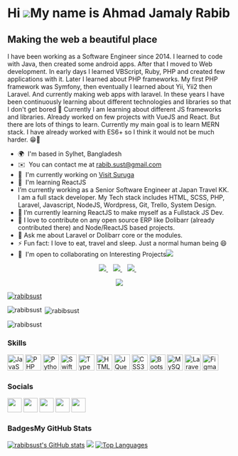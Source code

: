 Hi ![](https://user-images.githubusercontent.com/18350557/176309783-0785949b-9127-417c-8b55-ab5a4333674e.gif)My name is Ahmad Jamaly Rabib
==========================================================================================================================================

Making the web a beautiful place
--------------------------------

I have been working as a Software Engineer since 2014. I learned to code with Java, then created some android apps. After that I moved to Web development. In early days I learned VBScript, Ruby, PHP and created few applications with it. Later I learned about PHP frameworks. My first PHP framework was Symfony, then eventually I learned about Yii, Yii2 then Laravel. And currently making web apps with laravel. In these years I have been continuously learning about different technologies and libraries so that I don't get bored 🥱 Currently I am learning about different JS frameworks and libraries. Already worked on few projects with VueJS and React. But there are lots of things to learn. Currently my main goal is to learn MERN stack. I have already worked with ES6+ so I think it would not be much harder. 😁🤞

*   🌍  I'm based in Sylhet, Bangladesh
*   ✉️  You can contact me at [rabib.sust@gmail.com](mailto:rabib.sust@gmail.com)
*   🚀  I'm currently working on [Visit Suruga](http://www.visit-suruga.com/)
*   🧠  I'm learning ReactJS
*   I’m currently working as a Senior Software Engineer at Japan Travel KK. I am a full stack developer. My Tech stack includes HTML, SCSS, PHP, Laravel, Javascript, NodeJS, Wordpress, Git, Trello, System Design.
*   🌱 I’m currently learning ReactJS to make myself as a Fullstack JS Dev.
*   👯 I love to contribute on any open source ERP like Dolibarr (already contributed there) and Node/ReactJS based projects.
*   💬 Ask me about Laravel or Dolibarr core or the modules.
*   ⚡ Fun fact: I love to eat, travel and sleep. Just a normal human being 😄
*   🤝  I'm open to collaborating on Interesting Projects<a href="https://www.twitter.com/rabibsust" target="_blank" rel="noreferrer"><img
                  src="https://img.shields.io/twitter/follow/rabibsust?logo=twitter&style=for-the-badge&color=0891b2&labelColor=1c1917"
                /></a>
            

<p align='center'>
<a href="mailto:rabib.sust@gmail.com">
  <img src="https://img.shields.io/badge/email me-%23D14836.svg?&style=for-the-badge&logo=gmail&logoColor=white" />
</a>&nbsp;&nbsp;
<a href="https://twitter.com/RabibSust">
  <img src="https://img.shields.io/badge/twitter-%231DA1F2.svg?&style=for-the-badge&logo=twitter&logoColor=white" />
</a>&nbsp;&nbsp;
<a href="https://www.linkedin.com/in/ahmad-jamaly-rabib/">
  <img src="https://img.shields.io/badge/linkedin-%230077B5.svg?&style=for-the-badge&logo=linkedin&logoColor=white" />
</a>&nbsp;&nbsp;
</p>
<p align='center'>
 <img src="https://gpvc.arturio.dev/rabibsust" />
</p>

<p align="left"> <a href="https://github.com/ryo-ma/github-profile-trophy"><img src="https://github-profile-trophy.vercel.app/?username=rabibsust&theme=gruvbox" alt="rabibsust" /></a> </p>

<p><img align="left" src="https://github-readme-stats.vercel.app/api/top-langs?username=rabibsust&show_icons=true&locale=en&layout=compact" alt="rabibsust" /></p>

<p>&nbsp;<img align="center" src="https://github-readme-stats.vercel.app/api?username=rabibsust&show_icons=true&locale=en" alt="rabibsust" /></p>

<p><img align="center" src="https://github-readme-streak-stats.herokuapp.com/?user=rabibsust&" alt="rabibsust" /></p>

### Skills
<p align="left">
<a href="https://developer.mozilla.org/en-US/docs/Web/JavaScript" target="_blank" rel="noreferrer"><img src="https://raw.githubusercontent.com/danielcranney/readme-generator/main/public/icons/skills/javascript-colored.svg" width="36" height="36" alt="JavaScript" /></a>
<a href="https://www.php.net/" target="_blank" rel="noreferrer"><img src="https://raw.githubusercontent.com/danielcranney/readme-generator/main/public/icons/skills/php-colored.svg" width="36" height="36" alt="PHP" /></a>
<a href="https://www.python.org/" target="_blank" rel="noreferrer"><img src="https://raw.githubusercontent.com/danielcranney/readme-generator/main/public/icons/skills/python-colored.svg" width="36" height="36" alt="Python" /></a>
<a href="https://developer.apple.com/swift/" target="_blank" rel="noreferrer"><img src="https://raw.githubusercontent.com/danielcranney/readme-generator/main/public/icons/skills/swift-colored.svg" width="36" height="36" alt="Swift" /></a>
<a href="https://www.typescriptlang.org/" target="_blank" rel="noreferrer"><img src="https://raw.githubusercontent.com/danielcranney/readme-generator/main/public/icons/skills/typescript-colored.svg" width="36" height="36" alt="TypeScript" /></a>
<a href="https://developer.mozilla.org/en-US/docs/Glossary/HTML5" target="_blank" rel="noreferrer"><img src="https://raw.githubusercontent.com/danielcranney/readme-generator/main/public/icons/skills/html5-colored.svg" width="36" height="36" alt="HTML5" /></a>
<a href="https://jquery.com/" target="_blank" rel="noreferrer"><img src="https://raw.githubusercontent.com/danielcranney/readme-generator/main/public/icons/skills/jquery-colored.svg" width="36" height="36" alt="JQuery" /></a>
<a href="https://www.w3.org/TR/CSS/#css" target="_blank" rel="noreferrer"><img src="https://raw.githubusercontent.com/danielcranney/readme-generator/main/public/icons/skills/css3-colored.svg" width="36" height="36" alt="CSS3" /></a>
<a href="https://getbootstrap.com/" target="_blank" rel="noreferrer"><img src="https://raw.githubusercontent.com/danielcranney/readme-generator/main/public/icons/skills/bootstrap-colored.svg" width="36" height="36" alt="Bootstrap" /></a>
<a href="https://www.mysql.com/" target="_blank" rel="noreferrer"><img src="https://raw.githubusercontent.com/danielcranney/readme-generator/main/public/icons/skills/mysql-colored.svg" width="36" height="36" alt="MySQL" /></a>
<a href="https://laravel.com/" target="_blank" rel="noreferrer"><img src="https://raw.githubusercontent.com/danielcranney/readme-generator/main/public/icons/skills/laravel-colored.svg" width="36" height="36" alt="Laravel" /></a>
<a href="https://www.figma.com/" target="_blank" rel="noreferrer"><img src="https://raw.githubusercontent.com/danielcranney/readme-generator/main/public/icons/skills/figma-colored.svg" width="36" height="36" alt="Figma" /></a>
</p>
                    
### Socials        
                  
<p align="left">                      
    <a href="https://www.dev.to/rabibsust" target="_blank" rel="noreferrer"><img src="https://raw.githubusercontent.com/danielcranney/readme-generator/main/public/icons/socials/devdotto.svg" width="32" height="32" /></a>                      
    <a href="https://www.github.com/rabibsust" target="_blank" rel="noreferrer"><img src="https://raw.githubusercontent.com/danielcranney/readme-generator/main/public/icons/socials/github.svg" width="32" height="32" /></a>                      
    <a href="https://www.linkedin.com/in/ahmad-jamaly-rabib/" target="_blank" rel="noreferrer"><img src="https://raw.githubusercontent.com/danielcranney/readme-generator/main/public/icons/socials/linkedin.svg" width="32" height="32" /></a>
    <a href="https://www.stackoverflow.com/users/3172218/rabib" target="_blank" rel="noreferrer"><img src="https://raw.githubusercontent.com/danielcranney/readme-generator/main/public/icons/socials/stackoverflow.svg" width="32" height="32" /></a>
    <a href="https://www.twitter.com/rabibsust" target="_blank" rel="noreferrer"><img src="https://raw.githubusercontent.com/danielcranney/readme-generator/main/public/icons/socials/twitter.svg" width="32" height="32" /></a>
</p>

### Badges<b>My GitHub Stats</b>
<a href="http://www.github.com/rabibsust"><img src="https://github-readme-stats.vercel.app/api?username=rabibsust&show_icons=true&hide=&count_private=true&title_color=0891b2&text_color=ffffff&icon_color=0891b2&bg_color=1c1917&hide_border=true&show_icons=true" alt="rabibsust's GitHub stats" /></a>
<a href="http://www.github.com/rabibsust"><img src="https://github-readme-streak-stats.herokuapp.com/?user=rabibsust&stroke=ffffff&background=1c1917&ring=0891b2&fire=0891b2&currStreakNum=ffffff&currStreakLabel=0891b2&sideNums=ffffff&sideLabels=ffffff&dates=ffffff&hide_border=true" /></a>
<a href="https://github.com/rabibsust" align="left"><img src="https://github-readme-stats.vercel.app/api/top-langs/?username=rabibsust&langs_count=10&title_color=0891b2&text_color=ffffff&icon_color=0891b2&bg_color=1c1917&hide_border=true&locale=en&custom_title=Top%20%Languages" alt="Top Languages" /></a>

